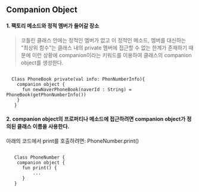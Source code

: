 ## Companion Object

#### 1. 팩토리 메소드와 정적 멤버가 들어갈 장소
>코틀린 클래스 안에는 정적인 멤버가 없고 이 정적인 메소드, 멤버를 대신하는 "최상위 함수"는 클래스 내의 private 멤버에 접근할 수 없는 한계가 존재하기 때문에 이런 상황에 companion이라는 키워드를 이용하여 클래스의 companion object를 생성한다. 
<pre><code>
  Class PhoneBook private(val info: PhonNumberInfo){
    companion object {
      fun newNaverPhoneBook(naverId : String) = PhoneBook(getPhonNumberInfo())
    }
   }
</code></pre>

#### 2. companion object의 프로퍼티나 메소드에 접근하려면 companion object가 정의된 클래스 이름을 사용한다.</br>
   아래의 코드에서 print를 호출하려면: PhoneNumber.print() 
   <pre><code>
   Class PhoneNumber {
    companion object {
      fun print() {
          ...
      }
   }
   </code></pre>

